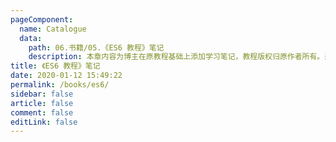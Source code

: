 ```yaml
---
pageComponent:
  name: Catalogue
  data:
    path: 06.书籍/05.《ES6 教程》笔记
    description: 本章内容为博主在原教程基础上添加学习笔记，教程版权归原作者所有。来源：<a href='https://es6.ruanyifeng.com/' target='_blank'>ES6教程</a>
title: 《ES6 教程》笔记
date: 2020-01-12 15:49:22
permalink: /books/es6/
sidebar: false
article: false
comment: false
editLink: false
---
```

